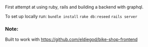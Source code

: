 First attempt at using ruby, rails and building a backend with graphql.

To set up locally run:
`bundle install`
`rake db:reseed` 
`rails server` 

### Note:
Built to work with https://github.com/eldiegod/bike-shop-frontend
